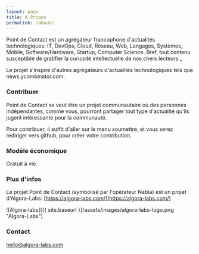 ```yaml
---
layout: page
title: A Propos
permalink: /about/
---
```


Point de Contact est un agrégateur francophone d'actualités technologiques: IT, DevOps, Cloud, Réseau, Web, Langages, Systèmes, Mobile, Software/Hardware, Startup, Computer Science. Bref, tout contenu susceptible de gratifier la curiosité intellectuelle de nos chers lecteurs [_](https://fr.wikipedia.org/wiki/Hacker_News)

Le projet s'inspire d'autres agrégateurs d'actualités technologiques tels que news.ycombinator.com.

### Contribuer

Point de Contact se veut être un projet communautaire où des personnes indépendantes, comme vous, pourront partager tout type d'actualité qu'ils jugent intéressante pour la communauté.

Pour contribuer, il suffit d'aller sur le menu soumettre, et vous serez rediriger vers github, pour créer votre contribution.

### Modèle économique

Gratuit à vie.

### Plus d'infos

Le projet Point de Contact (symbolisé par l'opérateur Nabla) est un projet d'Algora-Labs: [https://algora-labs.com/](https://algora-labs.com/)

![Algora-labs]({{ site.baseurl }}/assets/images/algora-labs-logo.png "Algora-Labs")

### Contact

[hello@algora-labs.com](mailto:hello@algora-labs.com)